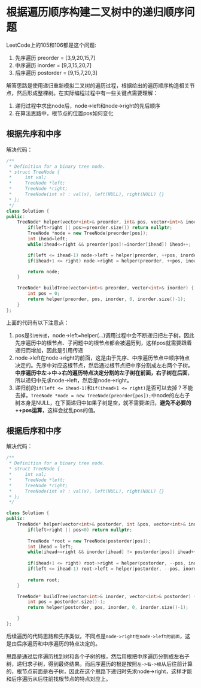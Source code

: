 # 根据遍历顺序构建二叉树中的递归顺序问题
LeetCode上的105和106都是这个问题:
1. 先序遍历 preorder = [3,9,20,15,7]
2. 中序遍历 inorder = [9,3,15,20,7]
3. 后序遍历 postorder = [9,15,7,20,3]

解答思路是使用递归重新模拟二叉树的遍历过程，根据给出的遍历顺序构造相关节点，然后形成整棵树。在实际编程过程中有一些关键点需要理解：
1. 递归过程中求出node后，node->left和node->right的先后顺序
2. 在算法思路中，根节点的位置pos如何变化

## 根据先序和中序
解决代码：
```cpp
/**
 * Definition for a binary tree node.
 * struct TreeNode {
 *     int val;
 *     TreeNode *left;
 *     TreeNode *right;
 *     TreeNode(int x) : val(x), left(NULL), right(NULL) {}
 * };
 */
class Solution {
public:
    TreeNode* helper(vector<int>& preorder, int& pos, vector<int>& inorder, int left, int right) {
        if(left>right || pos>=preorder.size()) return nullptr;
        TreeNode *node = new TreeNode(preorder[pos]);
        int ihead=left;
        while(ihead<=right && preorder[pos]!=inorder[ihead]) ihead++;

        if(left <= ihead-1) node->left = helper(preorder, ++pos, inorder, left, ihead-1);
        if(ihead+1 <= right) node->right = helper(preorder, ++pos, inorder, ihead+1, right);

        return node;
    }

    TreeNode* buildTree(vector<int>& preorder, vector<int>& inorder) {
        int pos = 0;
        return helper(preorder, pos, inorder, 0, inorder.size()-1);
    }
};
```

上面的代码有以下注意点：
1. pos是`引用传递`，node->left=helper(...)调用过程中会不断递归把左子树，因此先序遍历中的根节点、子问题中的根节点都会被遍历到，这样pos就需要跟着递归而增加，因此是引用传递
2. node->left在node->right的前面，这是由于先序、中序遍历节点中顺序特点决定的。先序中对应这根节点，然后通过根节点把中序分割成左右两个子树。**中序遍历中左->中->右的遍历特点决定分割的左子树在前面，右子树在后面**，所以递归中先求node->left，然后是node->right。
3. 递归前的`if(left <= ihead-1)`和`if(ihead+1 <= right)`是否可以去掉？不能去掉，`TreeNode *node = new TreeNode(preorder[pos]);`中node的左右子树本身是NULL，在下面递归中如果子树是空，就不需要递归，**避免不必要的++pos运算**，这样会扰乱pos的值。


## 根据后序和中序
解决代码：
```cpp
/**
 * Definition for a binary tree node.
 * struct TreeNode {
 *     int val;
 *     TreeNode *left;
 *     TreeNode *right;
 *     TreeNode(int x) : val(x), left(NULL), right(NULL) {}
 * };
 */

class Solution {
public:
    TreeNode* helper(vector<int>& postorder, int &pos, vector<int>& inorder, int left, int right) {
        if(left>right || pos<0) return nullptr;
        
        TreeNode *root = new TreeNode(postorder[pos]);
        int ihead = left;
        while(ihead<=right && inorder[ihead] != postorder[pos]) ihead++;
        
        if(ihead+1 <= right) root->right = helper(postorder, --pos, inorder, ihead+1, right);
        if(left <= ihead-1) root->left = helper(postorder, --pos, inorder, left, ihead-1);
        
        return root;
    }

    TreeNode* buildTree(vector<int>& inorder, vector<int>& postorder) {
        int pos = postorder.size()-1;
        return helper(postorder, pos, inorder, 0, inorder.size()-1);

    }
};
```

后续遍历的代码思路和先序类似，不同点是`node->right在node->left的前面`，这是由后序遍历和中序遍历的特点决定的。

思路是通过后序遍历找到树和各个子树的根，然后用根把中序遍历分割成左右子树，递归求子树，得到最终结果。而后序遍历的根是按照`左->右->根`从后往前计算的，根节点前面是右子树，因此在这个思路下递归时先求node->right，这样才能和后序遍历从后往前找根节点的特点对应上。
